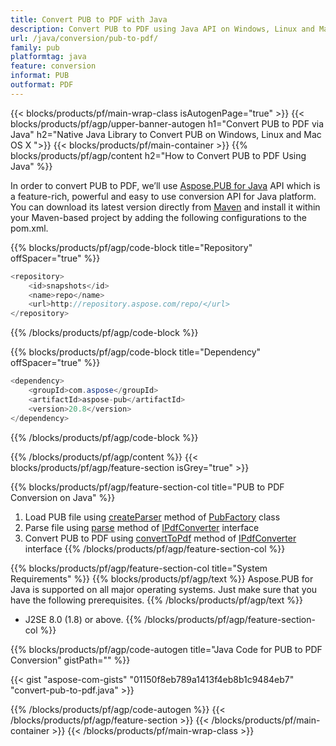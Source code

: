 ```yaml
---
title: Convert PUB to PDF with Java 
description: Convert PUB to PDF using Java API on Windows, Linux and Mac OS X. Publisher conversion functionality that is easy to integrate into your own solution.
url: /java/conversion/pub-to-pdf/
family: pub
platformtag: java
feature: conversion
informat: PUB
outformat: PDF
---
```


{{< blocks/products/pf/main-wrap-class isAutogenPage="true" >}}
{{< blocks/products/pf/agp/upper-banner-autogen h1="Convert PUB to PDF via Java" h2="Native Java Library to Convert PUB on Windows, Linux and Mac OS X ">}}
{{< blocks/products/pf/main-container >}}
{{% blocks/products/pf/agp/content h2="How to Convert PUB to PDF Using Java" %}}

In order to convert PUB to PDF, we’ll use <a href="https://products.aspose.com/pub/java">Aspose.PUB for Java</a> API which is a feature-rich, powerful and easy to use conversion API for Java platform. You can download its latest version directly from <a href="https://repository.aspose.com/webapp/#/artifacts/browse/tree/General/repo/com/aspose/aspose-pub">Maven</a> and install it within your Maven-based project by adding the following configurations to the pom.xml.

{{% blocks/products/pf/agp/code-block title="Repository" offSpacer="true" %}}

```cs
<repository>
    <id>snapshots</id>
    <name>repo</name>
    <url>http://repository.aspose.com/repo/</url>
</repository>
```

{{% /blocks/products/pf/agp/code-block %}}

{{% blocks/products/pf/agp/code-block title="Dependency" offSpacer="true" %}}

```cs
<dependency>
    <groupId>com.aspose</groupId>
    <artifactId>aspose-pub</artifactId>
    <version>20.8</version>
</dependency>
```

{{% /blocks/products/pf/agp/code-block %}}

{{% /blocks/products/pf/agp/content %}}
{{< blocks/products/pf/agp/feature-section isGrey="true" >}}

{{% blocks/products/pf/agp/feature-section-col title="PUB to PDF Conversion on Java" %}}
1. Load PUB file using [createParser](https://apireference.aspose.com/pub/java/com.aspose.pub/PubFactory#createParser-java.lang.String-) method of [PubFactory](https://apireference.aspose.com/pub/java/com.aspose.pub/PubFactory) class
2. Parse file using [parse](https://apireference.aspose.com/pub/java/com.aspose.pub/IPubParser#parse--) method of [IPdfConverter](https://apireference.aspose.com/pub/java/com.aspose.pub/IPubParser) interface
3. Convert PUB to PDF using [convertToPdf](https://apireference.aspose.com/pub/java/com.aspose.pub/IPdfConverter#convertToPdf-com.aspose.pub.Document-java.lang.String-) method of [IPdfConverter](https://apireference.aspose.com/pub/java/com.aspose.pub/IPdfConverter) interface 
{{% /blocks/products/pf/agp/feature-section-col %}}

{{% blocks/products/pf/agp/feature-section-col title="System Requirements" %}}
{{% blocks/products/pf/agp/text %}}
Aspose.PUB for Java is supported on all major operating systems. Just make sure that you have the following prerequisites.
{{% /blocks/products/pf/agp/text %}}
- J2SE 8.0 (1.8) or above.
{{% /blocks/products/pf/agp/feature-section-col %}}

{{% blocks/products/pf/agp/code-autogen title="Java Code for PUB to PDF Conversion" gistPath="" %}}

{{< gist "aspose-com-gists" "01150f8eb789a1413f4eb8b1c9484eb7" "convert-pub-to-pdf.java" >}}

{{% /blocks/products/pf/agp/code-autogen %}}
{{< /blocks/products/pf/agp/feature-section >}}
{{< /blocks/products/pf/main-container >}}
{{< /blocks/products/pf/main-wrap-class >}}